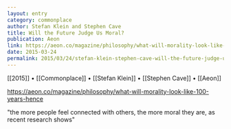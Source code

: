 ```yaml
---
layout: entry
category: commonplace
author: Stefan Klein and Stephen Cave
title: Will the Future Judge Us Moral?
publication: Aeon
link: https://aeon.co/magazine/philosophy/what-will-morality-look-like-100-years-hence
date: 2015-03-24
permalink: 2015/03/24/stefan-klein-stephen-cave-will-the-future-judge-us-moral
---
```


[[2015]] • [[Commonplace]] • [[Stefan Klein]] • [[Stephen Cave]] • [[Aeon]]

https://aeon.co/magazine/philosophy/what-will-morality-look-like-100-years-hence

"the more people feel connected with others, the more moral they are, as recent research shows"
 
 
